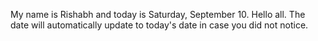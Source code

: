 My name is Rishabh and today is Saturday, September 10. Hello all. The date will automatically update to today's date in case you did not notice.
